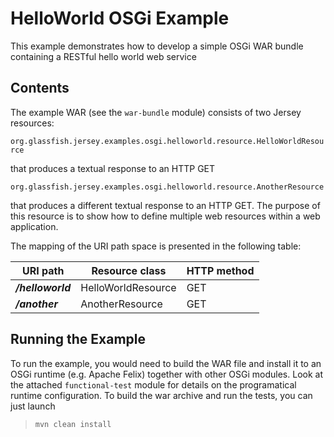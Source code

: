 <!--

    DO NOT ALTER OR REMOVE COPYRIGHT NOTICES OR THIS HEADER.

    Copyright (c) 2015 Oracle and/or its affiliates. All rights reserved.

    The contents of this file are subject to the terms of either the GNU
    General Public License Version 2 only ("GPL") or the Common Development
    and Distribution License("CDDL") (collectively, the "License").  You
    may not use this file except in compliance with the License.  You can
    obtain a copy of the License at
    http://glassfish.java.net/public/CDDL+GPL_1_1.html
    or packager/legal/LICENSE.txt.  See the License for the specific
    language governing permissions and limitations under the License.

    When distributing the software, include this License Header Notice in each
    file and include the License file at packager/legal/LICENSE.txt.

    GPL Classpath Exception:
    Oracle designates this particular file as subject to the "Classpath"
    exception as provided by Oracle in the GPL Version 2 section of the License
    file that accompanied this code.

    Modifications:
    If applicable, add the following below the License Header, with the fields
    enclosed by brackets [] replaced by your own identifying information:
    "Portions Copyright [year] [name of copyright owner]"

    Contributor(s):
    If you wish your version of this file to be governed by only the CDDL or
    only the GPL Version 2, indicate your decision by adding "[Contributor]
    elects to include this software in this distribution under the [CDDL or GPL
    Version 2] license."  If you don't indicate a single choice of license, a
    recipient has the option to distribute your version of this file under
    either the CDDL, the GPL Version 2 or to extend the choice of license to
    its licensees as provided above.  However, if you add GPL Version 2 code
    and therefore, elected the GPL Version 2 license, then the option applies
    only if the new code is made subject to such option by the copyright
    holder.

-->

HelloWorld OSGi Example
=======================

This example demonstrates how to develop a simple OSGi WAR bundle
containing a RESTful hello world web service

Contents
--------

The example WAR (see the `war-bundle` module) consists of two Jersey
resources:

`org.glassfish.jersey.examples.osgi.helloworld.resource.HelloWorldResource`

that produces a textual response to an HTTP GET

`org.glassfish.jersey.examples.osgi.helloworld.resource.AnotherResource`

that produces a different textual response to an HTTP GET. The
purpose of this resource is to show how to define multiple web
resources within a web application.

The mapping of the URI path space is presented in the following table:

URI path           | Resource class       | HTTP method
------------------ | -------------------- | -------------
**_/helloworld_**  | HelloWorldResource   | GET
**_/another_**     | AnotherResource      | GET

Running the Example
-------------------

To run the example, you would need to build the WAR file and install it
to an OSGi runtime (e.g. Apache Felix) together with other OSGi modules.
Look at the attached `functional-test` module for details on the
programatical runtime configuration. To build the war archive and run
the tests, you can just launch

>     mvn clean install
